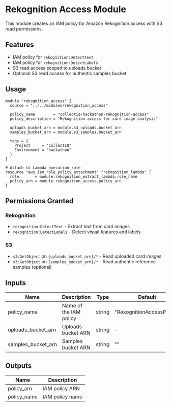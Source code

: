 # Rekognition Access Module

This module creates an IAM policy for Amazon Rekognition access with S3 read permissions.

## Features

- IAM policy for `rekognition:DetectText`
- IAM policy for `rekognition:DetectLabels`
- S3 read access scoped to uploads bucket
- Optional S3 read access for authentic samples bucket

## Usage

```hcl
module "rekognition_access" {
  source = "../../modules/rekognition_access"

  policy_name        = "collectiq-hackathon-rekognition-access"
  policy_description = "Rekognition access for card image analysis"

  uploads_bucket_arn = module.s3_uploads.bucket_arn
  samples_bucket_arn = module.s3_samples.bucket_arn

  tags = {
    Project     = "CollectIQ"
    Environment = "hackathon"
  }
}

# Attach to Lambda execution role
resource "aws_iam_role_policy_attachment" "rekognition_lambda" {
  role       = module.rekognition_extract_lambda.role_name
  policy_arn = module.rekognition_access.policy_arn
}
```

## Permissions Granted

### Rekognition

- `rekognition:DetectText` - Extract text from card images
- `rekognition:DetectLabels` - Detect visual features and labels

### S3

- `s3:GetObject` on `{uploads_bucket_arn}/*` - Read uploaded card images
- `s3:GetObject` on `{samples_bucket_arn}/*` - Read authentic reference samples (optional)

## Inputs

| Name               | Description            | Type   | Default                   | Required |
| ------------------ | ---------------------- | ------ | ------------------------- | -------- |
| policy_name        | Name of the IAM policy | string | "RekognitionAccessPolicy" | no       |
| uploads_bucket_arn | Uploads bucket ARN     | string | -                         | yes      |
| samples_bucket_arn | Samples bucket ARN     | string | ""                        | no       |

## Outputs

| Name        | Description     |
| ----------- | --------------- |
| policy_arn  | IAM policy ARN  |
| policy_name | IAM policy name |
